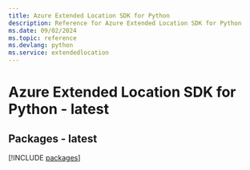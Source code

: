 ```yaml
---
title: Azure Extended Location SDK for Python
description: Reference for Azure Extended Location SDK for Python
ms.date: 09/02/2024
ms.topic: reference
ms.devlang: python
ms.service: extendedlocation
---
```

# Azure Extended Location SDK for Python - latest
## Packages - latest
[!INCLUDE [packages](extended-location-index.md)]